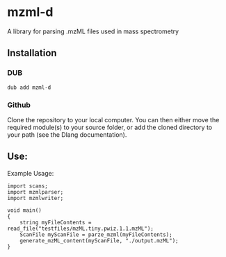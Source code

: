 # mzml-d
A library for parsing .mzML files used in mass spectrometry

## Installation

### DUB
```dub add mzml-d```

### Github
Clone the repository to your local computer.  You can then either move the required module(s) to your source folder, or add the cloned directory to your path (see the Dlang documentation).

## Use:
Example Usage:

```
import scans;
import mzmlparser;
import mzmlwriter;

void main()
{
    string myFileContents = read_file("testfiles/mzML.tiny.pwiz.1.1.mzML");
    ScanFile myScanFile = parze_mzml(myFileContents);
    generate_mzML_content(myScanFile, "./output.mzML");
}
```
